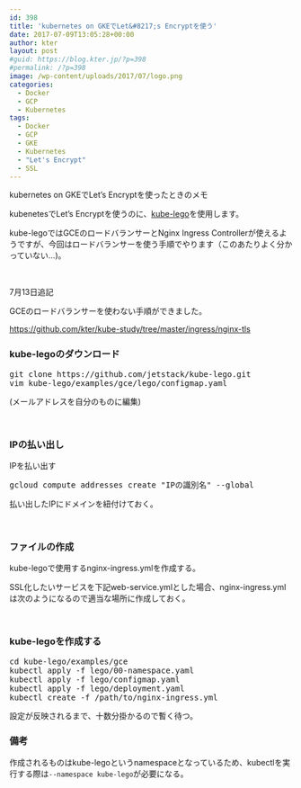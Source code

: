 ```yaml
---
id: 398
title: 'kubernetes on GKEでLet&#8217;s Encryptを使う'
date: 2017-07-09T13:05:28+00:00
author: kter
layout: post
#guid: https://blog.kter.jp/?p=398
#permalink: /?p=398
image: /wp-content/uploads/2017/07/logo.png
categories:
  - Docker
  - GCP
  - Kubernetes
tags:
  - Docker
  - GCP
  - GKE
  - Kubernetes
  - "Let's Encrypt"
  - SSL
---
```

kubernetes on GKEでLet&#8217;s Encryptを使ったときのメモ

kubenetesでLet&#8217;s Encryptを使うのに、[kube-lego](https://github.com/jetstack/kube-lego)を使用します。

kube-legoではGCEのロードバランサーとNginx Ingress Controllerが使えるようですが、今回はロードバランサーを使う手順でやります（このあたりよく分かっていない…)。
  
&nbsp;

7月13日追記
  
GCEのロードバランサーを使わない手順ができました。
  
https://github.com/kter/kube-study/tree/master/ingress/nginx-tls

### kube-legoのダウンロード

<pre class="lang:default decode:true " >git clone https://github.com/jetstack/kube-lego.git
vim kube-lego/examples/gce/lego/configmap.yaml</pre>

(メールアドレスを自分のものに編集)

&nbsp;

### IPの払い出し

IPを払い出す

<pre class="lang:default decode:true " >gcloud compute addresses create "IPの識別名" --global</pre>

払い出したIPにドメインを紐付けておく。

&nbsp;

### ファイルの作成

kube-legoで使用するnginx-ingress.ymlを作成する。
  
SSL化したいサービスを下記web-service.ymlとした場合、nginx-ingress.ymlは次のようになるので適当な場所に作成しておく。





&nbsp;

### kube-legoを作成する

<pre class="lang:default decode:true " >cd kube-lego/examples/gce
kubectl apply -f lego/00-namespace.yaml
kubectl apply -f lego/configmap.yaml
kubectl apply -f lego/deployment.yaml
kubectl create -f /path/to/nginx-ingress.yml</pre>

設定が反映されるまで、十数分掛かるので暫く待つ。

### 備考

作成されるものはkube-legoというnamespaceとなっているため、kubectlを実行する際は`--namespace kube-lego`が必要になる。